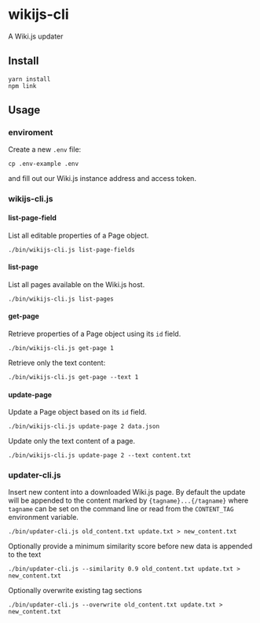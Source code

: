 # wikijs-cli

A Wiki.js updater

## Install

```
yarn install
npm link
```

## Usage

### enviroment

Create a new `.env` file:

```
cp .env-example .env
```

and fill out our Wiki.js instance address and access token.

### wikijs-cli.js

#### list-page-field

List all editable properties of a Page object.

```
./bin/wikijs-cli.js list-page-fields
```

#### list-page

List all pages available on the Wiki.js host.

```
./bin/wikijs-cli.js list-pages
```

#### get-page

Retrieve properties of a Page object using its `id` field. 

```
./bin/wikijs-cli.js get-page 1
```

Retrieve only the text content:

```
./bin/wikijs-cli.js get-page --text 1
```

#### update-page

Update a Page object based on its `id` field.

```
./bin/wikijs-cli.js update-page 2 data.json
```

Update only the text content of a page.

```
./bin/wikijs-cli.js update-page 2 --text content.txt
```

### updater-cli.js

Insert new content into a downloaded Wiki.js page. By default the update will be appended to the content marked by `{tagname}...{/tagname}` where `tagname` can be set on the command line or read from the `CONTENT_TAG` environment variable.

```
./bin/updater-cli.js old_content.txt update.txt > new_content.txt
```

Optionally provide a minimum similarity score before new data is appended to the text

```
./bin/updater-cli.js --similarity 0.9 old_content.txt update.txt > new_content.txt
```

Optionally overwrite existing tag sections

```
./bin/updater-cli.js --overwrite old_content.txt update.txt > new_content.txt
```